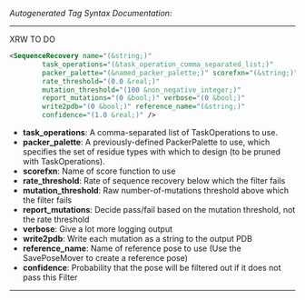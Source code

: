 <!-- THIS IS AN AUTOGENERATED FILE: Don't edit it directly, instead change the schema definition in the code itself. -->

_Autogenerated Tag Syntax Documentation:_

---
XRW TO DO

```xml
<SequenceRecovery name="(&string;)"
        task_operations="(&task_operation_comma_separated_list;)"
        packer_palette="(&named_packer_palette;)" scorefxn="(&string;)"
        rate_threshold="(0.0 &real;)"
        mutation_threshold="(100 &non_negative_integer;)"
        report_mutations="(0 &bool;)" verbose="(0 &bool;)"
        write2pdb="(0 &bool;)" reference_name="(&string;)"
        confidence="(1.0 &real;)" />
```

-   **task_operations**: A comma-separated list of TaskOperations to use.
-   **packer_palette**: A previously-defined PackerPalette to use, which specifies the set of residue types with which to design (to be pruned with TaskOperations).
-   **scorefxn**: Name of score function to use
-   **rate_threshold**: Rate of sequence recovery below which the filter fails
-   **mutation_threshold**: Raw number-of-mutations threshold above which the filter fails
-   **report_mutations**: Decide pass/fail based on the mutation threshold, not the rate threshold
-   **verbose**: Give a lot more logging output
-   **write2pdb**: Write each mutation as a string to the output PDB
-   **reference_name**: Name of reference pose to use (Use the SavePoseMover to create a reference pose)
-   **confidence**: Probability that the pose will be filtered out if it does not pass this Filter

---
